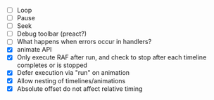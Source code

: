  - [ ] Loop
 - [ ] Pause
 - [ ] Seek
 - [ ] Debug toolbar (preact?)
 - [ ] What happens when errors occur in handlers?
 - [X] animate API
 - [X] Only execute RAF after run, and check to stop after each timeline completes or is stopped
 - [X] Defer execution via "run" on animation
 - [X] Allow nesting of timelines/animations
 - [X] Absolute offset do not affect relative timing